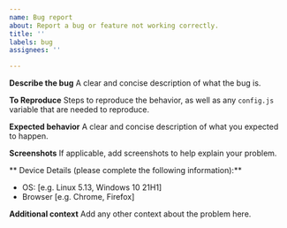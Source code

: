 ```yaml
---
name: Bug report
about: Report a bug or feature not working correctly.
title: ''
labels: bug
assignees: ''

---
```


**Describe the bug**
A clear and concise description of what the bug is.

**To Reproduce**
Steps to reproduce the behavior, as well as any `config.js` variable that are needed to reproduce.

**Expected behavior**
A clear and concise description of what you expected to happen.

**Screenshots**
If applicable, add screenshots to help explain your problem.

** Device Details  (please complete the following information):**
 - OS: [e.g. Linux 5.13, Windows 10 21H1]
 - Browser [e.g. Chrome, Firefox]

**Additional context**
Add any other context about the problem here.
